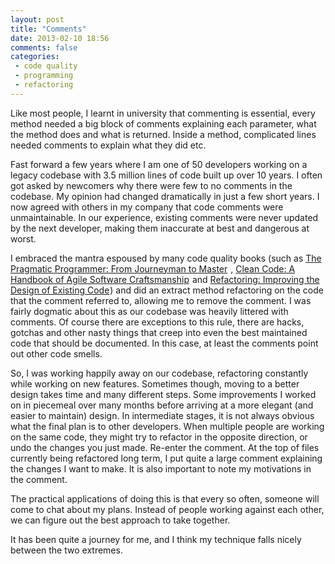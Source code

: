 ```yaml
---
layout: post
title: "Comments"
date: 2013-02-10 18:56
comments: false
categories:
 - code quality
 - programming
 - refactoring
---
```


Like most people, I learnt in university that commenting is essential, every method needed a big block of comments explaining each parameter, what the method does and what is returned. Inside a method, complicated lines needed comments to explain what they did etc.

Fast forward a few years where I am one of 50 developers working on a legacy codebase with 3.5 million lines of code built up over 10 years. I often got asked by newcomers why there were few to no comments in the codebase. My opinion had changed dramatically in just a few short years. I now agreed with others in my company that code comments were unmaintainable. In our experience, existing comments were never updated by the next developer, making them inaccurate at best and dangerous at worst.
<!-- more -->
I embraced the mantra espoused by many code quality books (such as <a href="http://www.amazon.com/gp/product/020161622X/ref=as_li_ss_tl?ie=UTF8&camp=1789&creative=390957&creativeASIN=020161622X&linkCode=as2&tag=richardmcgain-20">The Pragmatic Programmer: From Journeyman to Master</a><img src="http://www.assoc-amazon.com/e/ir?t=richardmcgain-20&l=as2&o=1&a=020161622X" width="1" height="1" border="0" alt="" style="border:none !important; margin:0px !important;" />
, <a href="http://www.amazon.com/gp/product/0132350882/ref=as_li_ss_tl?ie=UTF8&camp=1789&creative=390957&creativeASIN=0132350882&linkCode=as2&tag=richardmcgain-20">Clean Code: A Handbook of Agile Software Craftsmanship</a><img src="http://www.assoc-amazon.com/e/ir?t=richardmcgain-20&l=as2&o=1&a=0132350882" width="1" height="1" border="0" alt="" style="border:none !important; margin:0px !important;" /> and <a href="http://www.amazon.com/gp/product/0201485672/ref=as_li_ss_tl?ie=UTF8&camp=1789&creative=390957&creativeASIN=0201485672&linkCode=as2&tag=richardmcgain-20">Refactoring: Improving the Design of Existing Code</a><img src="http://www.assoc-amazon.com/e/ir?t=richardmcgain-20&l=as2&o=1&a=0201485672" width="1" height="1" border="0" alt="" style="border:none !important; margin:0px !important;" />) and did an extract method refactoring on the code that the comment referred to, allowing me to remove the comment. I was fairly dogmatic about this as our codebase was heavily littered with comments. Of course there are exceptions to this rule, there are hacks, gotchas and other nasty things that creep into even the best maintained code that should be documented. In this case, at least the comments point out other code smells.

So, I was working happily away on our codebase, refactoring constantly while working on new features. Sometimes though, moving to a better design takes time and many different steps. Some improvements I worked on in piecemeal over many months before arriving at a more elegant (and easier to maintain) design. In intermediate stages, it is not always obvious what the final plan is to other developers. When multiple people are working on the same code, they might try to refactor in the opposite direction, or undo the changes you just made. Re-enter the comment. At the top of files currently being refactored long term, I put quite a large comment explaining the changes I want to make. It is also important to note my motivations in the comment.

The practical applications of doing this is that every so often, someone will come to chat about my plans. Instead of people working against each other, we can figure out the best approach to take together.

It has been quite a journey for me, and I think my technique falls nicely between the two extremes.
